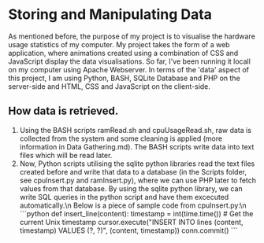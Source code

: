 # Storing and Manipulating Data

As mentioned before, the purpose of my project is to visualise the hardware usage statistics of my computer.
My project takes the form of a web application, where animations created using a combination of CSS and JavaScript display the data visualisations. 
So far, I've been running it locall on my computer using Apache Webserver. In terms of the 'data' aspect of this project, I am using Python, BASH, SQLite Database and PHP on the server-side and HTML, CSS and JavaScript on the client-side.

<h2>How data is retrieved.</h2>
<ol>
  <li>Using the BASH scripts ramRead.sh and cpuUsageRead.sh, raw data is collected from the system and some cleaning is applied (more information in Data Gathering.md). The BASH scripts write data into text files which will be read later.</li>
  <li>Now, Python scripts utilising the sqlite python libraries read the text files created before and write that data to a database (in the Scripts folder, see cpuInsert.py and ramInsert.py), where we can use PHP later to fetch values from that database. By using the sqlite python library, we can write SQL queries in the python script and have them excecuted automatically.\n Below is a piece of sample code from cpuInsert.py:\n 
  ```python
    def insert_line(content):
    timestamp = int(time.time())  # Get the current Unix timestamp
    cursor.execute("INSERT INTO lines (content, timestamp) VALUES (?, ?)", (content, timestamp))
    conn.commit()
    ```</li>
</ol>
